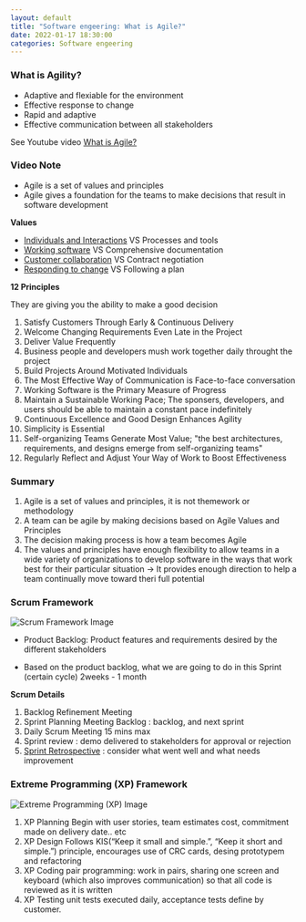 ```yaml
---
layout: default
title: "Software engeering: What is Agile?"
date: 2022-01-17 18:30:00
categories: Software engeering
---
```


### What is Agility?

- Adaptive and flexiable for the environment
- Effective response to change
- Rapid and adaptive
- Effective communication between all stakeholders

See Youtube video [What is Agile?][what is agile?]

[what is agile?]: https://www.youtube.com/watch?v=Z9QbYZh1YXY

### Video Note

- Agile is a set of values and principles
- Agile gives a foundation for the teams to make decisions that result in software development

**Values**

- <u>Individuals and Interactions</u> VS Processes and tools
- <u>Working software</u> VS Comprehensive documentation
- <u>Customer collaboration</u> VS Contract negotiation
- <u>Responding to change</u> VS Following a plan

**12 Principles**

They are giving you the ability to make a good decision

1. Satisfy Customers Through Early & Continuous Delivery
2. Welcome Changing Requirements Even Late in the Project
3. Deliver Value Frequently
4. Business people and developers mush work together daily throught the project
5. Build Projects Around Motivated Individuals
6. The Most Effective Way of Communication is Face-to-face conversation
7. Working Software is the Primary Measure of Progress
8. Maintain a Sustainable Working Pace; The sponsers, developers, and users should be able to maintain a constant pace indefinitely
9. Continuous Excellence and Good Design Enhances Agility
10. Simplicity is Essential
11. Self-organizing Teams Generate Most Value; "the best architectures, requirements, and designs emerge from self-organizing teams"
12. Regularly Reflect and Adjust Your Way of Work to Boost Effectiveness

### Summary

1. Agile is a set of values and principles, it is not themework or methodology
2. A team can be agile by making decisions based on Agile Values and Principles
3. The decision making process is how a team becomes Agile
4. The values and principles have enough flexibility to allow teams in a wide variety of organizations to develop software in the ways that work best for their particular situation
   &rarr; It provides enough direction to help a team continually move toward theri full potential

### Scrum Framework

![Scrum Framework Image](https://upload.wikimedia.org/wikipedia/commons/thumb/5/58/Scrum_process.svg/1200px-Scrum_process.svg.png "Scrum Framework Image")

- Product Backlog: Product features and requirements desired by the different stakeholders

- Based on the product backlog, what we are going to do in this Sprint (certain cycle) 2weeks - 1 month

**Scrum Details**

1. Backlog Refinement Meeting
2. Sprint Planning Meeting
   Backlog : backlog, and next sprint
3. Daily Scrum Meeting 15 mins max
4. Sprint review : demo delivered to stakeholders for approval or rejection
5. <u>Sprint Retrospective</u> : consider what went well and what needs improvement

### Extreme Programming (XP) Framework

![Extreme Programming (XP) Image](https://www.tutorialspoint.com/extreme_programming/images/extreme_programming_in_nutshell.jpg "XP Image")

1. XP Planning
   Begin with user stories, team estimates cost, commitment made on delivery date.. etc
2. XP Design
   Follows KIS(“Keep it small and simple.”, “Keep it short and simple.”) principle, encourages use of CRC cards, desing prototypem and refactoring
3. XP Coding
   pair programming: work in pairs, sharing one screen and keyboard (which also improves communication) so that all code is reviewed as it is written
4. XP Testing
   unit tests executed daily, acceptance tests define by customer.

